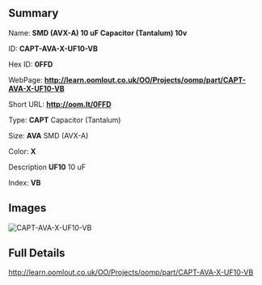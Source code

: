 

## Summary
 
Name: __SMD (AVX-A) 10 uF Capacitor (Tantalum) 10v__

ID: __CAPT-AVA-X-UF10-VB__

Hex ID: __0FFD__

WebPage: __http://learn.oomlout.co.uk/OO/Projects/oomp/part/CAPT-AVA-X-UF10-VB__

Short URL: __http://oom.lt/0FFD__


Type: __CAPT__ Capacitor (Tantalum) 

Size: __AVA__ SMD (AVX-A) 

Color: __X__  

Description __UF10__ 10 uF 

Index: __VB__


## Images
![CAPT-AVA-X-UF10-VB](http://oomlout.com/oomp-gen/parts/CAPT-AVA-X-UF10-VB/CAPT-AVA-X-UF10-VB_420.jpg)



## Full Details

 http://learn.oomlout.co.uk/OO/Projects/oomp/part/CAPT-AVA-X-UF10-VB














